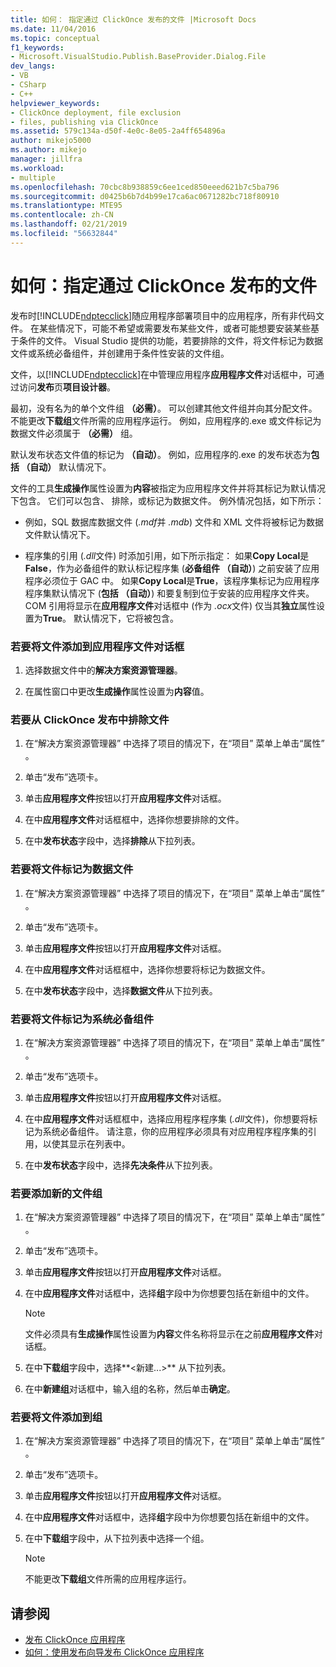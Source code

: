 ```yaml
---
title: 如何： 指定通过 ClickOnce 发布的文件 |Microsoft Docs
ms.date: 11/04/2016
ms.topic: conceptual
f1_keywords:
- Microsoft.VisualStudio.Publish.BaseProvider.Dialog.File
dev_langs:
- VB
- CSharp
- C++
helpviewer_keywords:
- ClickOnce deployment, file exclusion
- files, publishing via ClickOnce
ms.assetid: 579c134a-d50f-4e0c-8e05-2a4ff654896a
author: mikejo5000
ms.author: mikejo
manager: jillfra
ms.workload:
- multiple
ms.openlocfilehash: 70cbc8b938859c6ee1ced850eeed621b7c5ba796
ms.sourcegitcommit: d0425b6b7d4b99e17ca6ac0671282bc718f80910
ms.translationtype: MTE95
ms.contentlocale: zh-CN
ms.lasthandoff: 02/21/2019
ms.locfileid: "56632844"
---
```

# <a name="how-to-specify-which-files-are-published-by-clickonce"></a>如何：指定通过 ClickOnce 发布的文件
发布时[!INCLUDE[ndptecclick](../deployment/includes/ndptecclick_md.md)]随应用程序部署项目中的应用程序，所有非代码文件。 在某些情况下，可能不希望或需要发布某些文件，或者可能想要安装某些基于条件的文件。 Visual Studio 提供的功能，若要排除的文件，将文件标记为数据文件或系统必备组件，并创建用于条件性安装的文件组。

 文件，以[!INCLUDE[ndptecclick](../deployment/includes/ndptecclick_md.md)]在中管理应用程序**应用程序文件**对话框中，可通过访问**发布**页**项目设计器**。

 最初，没有名为的单个文件组 **（必需）**。 可以创建其他文件组并向其分配文件。 不能更改**下载组**文件所需的应用程序运行。 例如，应用程序的.exe 或文件标记为数据文件必须属于 **（必需）** 组。

 默认发布状态文件值的标记为 **（自动）**。 例如，应用程序的.exe 的发布状态为**包括 （自动）** 默认情况下。

 文件的工具**生成操作**属性设置为**内容**被指定为应用程序文件并将其标记为默认情况下包含。 它们可以包含、 排除，或标记为数据文件。 例外情况包括，如下所示：

-   例如，SQL 数据库数据文件 (*.mdf*并 *.mdb*) 文件和 XML 文件将被标记为数据文件默认情况下。

-   程序集的引用 (*.dll*文件) 时添加引用，如下所示指定： 如果**Copy Local**是**False**，作为必备组件的默认标记程序集 (**必备组件 （自动）**) 之前安装了应用程序必须位于 GAC 中。 如果**Copy Local**是**True**，该程序集标记为应用程序程序集默认情况下 (**包括 （自动）**) 和要复制到位于安装的应用程序文件夹。 COM 引用将显示在**应用程序文件**对话框中 (作为 *.ocx*文件) 仅当其**独立**属性设置为**True**。 默认情况下，它将被包含。

### <a name="to-add-files-to-the-application-files-dialog-box"></a>若要将文件添加到应用程序文件对话框

1.  选择数据文件中的**解决方案资源管理器**。

2.  在属性窗口中更改**生成操作**属性设置为**内容**值。

### <a name="to-exclude-files-from-clickonce-publishing"></a>若要从 ClickOnce 发布中排除文件

1.  在“解决方案资源管理器” 中选择了项目的情况下，在“项目”  菜单上单击“属性” 。

2.  单击“发布”选项卡。

3.  单击**应用程序文件**按钮以打开**应用程序文件**对话框。

4.  在中**应用程序文件**对话框框中，选择你想要排除的文件。

5.  在中**发布状态**字段中，选择**排除**从下拉列表。

### <a name="to-mark-files-as-data-files"></a>若要将文件标记为数据文件

1.  在“解决方案资源管理器” 中选择了项目的情况下，在“项目”  菜单上单击“属性” 。

2.  单击“发布”选项卡。

3.  单击**应用程序文件**按钮以打开**应用程序文件**对话框。

4.  在中**应用程序文件**对话框框中，选择你想要将标记为数据文件。

5.  在中**发布状态**字段中，选择**数据文件**从下拉列表。

### <a name="to-mark-files-as-prerequisites"></a>若要将文件标记为系统必备组件

1.  在“解决方案资源管理器” 中选择了项目的情况下，在“项目”  菜单上单击“属性” 。

2.  单击“发布”选项卡。

3.  单击**应用程序文件**按钮以打开**应用程序文件**对话框。

4.  在中**应用程序文件**对话框框中，选择应用程序程序集 (*.dll*文件)，你想要将标记为系统必备组件。 请注意，你的应用程序必须具有对应用程序程序集的引用，以使其显示在列表中。

5.  在中**发布状态**字段中，选择**先决条件**从下拉列表。

### <a name="to-add-a-new-file-group"></a>若要添加新的文件组

1.  在“解决方案资源管理器” 中选择了项目的情况下，在“项目”  菜单上单击“属性” 。

2.  单击“发布”选项卡。

3.  单击**应用程序文件**按钮以打开**应用程序文件**对话框。

4.  在中**应用程序文件**对话框中，选择**组**字段中为你想要包括在新组中的文件。

    > [!NOTE]
    >  文件必须具有**生成操作**属性设置为**内容**文件名称将显示在之前**应用程序文件**对话框。

5.  在中**下载组**字段中，选择**\<新建...>** 从下拉列表。

6.  在中**新建组**对话框中，输入组的名称，然后单击**确定**。

### <a name="to-add-a-file-to-a-group"></a>若要将文件添加到组

1.  在“解决方案资源管理器” 中选择了项目的情况下，在“项目”  菜单上单击“属性” 。

2.  单击“发布”选项卡。

3.  单击**应用程序文件**按钮以打开**应用程序文件**对话框。

4.  在中**应用程序文件**对话框中，选择**组**字段中为你想要包括在新组中的文件。

5.  在中**下载组**字段中，从下拉列表中选择一个组。

    > [!NOTE]
    >  不能更改**下载组**文件所需的应用程序运行。

## <a name="see-also"></a>请参阅
- [发布 ClickOnce 应用程序](../deployment/publishing-clickonce-applications.md)
- [如何：使用发布向导发布 ClickOnce 应用程序](../deployment/how-to-publish-a-clickonce-application-using-the-publish-wizard.md)